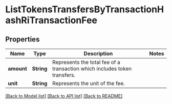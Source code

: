# ListTokensTransfersByTransactionHashRiTransactionFee

## Properties

Name | Type | Description | Notes
------------ | ------------- | ------------- | -------------
**amount** | **String** | Represents the total fee of a transaction which includes token transfers. | 
**unit** | **String** | Represents the unit of the fee. | 

[[Back to Model list]](../README.md#documentation-for-models) [[Back to API list]](../README.md#documentation-for-api-endpoints) [[Back to README]](../README.md)


